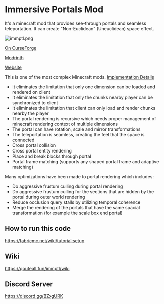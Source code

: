 # Immersive Portals Mod

It's a minecraft mod that provides see-through portals and seamless teleportation. It can create "Non-Euclidean" (Uneuclidean) space effect.

![immptl.png](https://i.loli.net/2021/09/30/chHMG45dsnZNqep.png)

[On CurseForge](https://www.curseforge.com/minecraft/mc-mods/immersive-portals-mod)

[Modrinth](https://modrinth.com/mod/immersiveportals)

[Website](https://qouteall.fun/immptl)

This is one of the most complex Minecraft mods. [Implementation Details](https://qouteall.fun/immptl/wiki/Implementation-Details)
* It eliminates the limitation that only one dimension can be loaded and rendered on client
* It eliminates the limitation that only the chunks nearby player can be synchronized to client
* It eliminates the limitation that client can only load and render chunks nearby the player
* The portal rendering is recursive which needs proper management of minecraft rendering context of multiple dimensions
* The portal can have rotation, scale and mirror transformations
* The teleportation is seamless, creating the feel that the space is connected
* Cross portal collision
* Cross portal entity rendering
* Place and break blocks through portal
* Portal frame matching (supports any shaped portal frame and adaptive matching)

Many optimizations have been made to portal rendering which includes:
* Do aggressive frustum culling during portal rendering
* Do aggressive frustum culling for the sections that are hidden by the portal during outer world rendering
* Reduce occlusion query stalls by utilizing temporal coherence
* Merge the rendering of the portals that have the same spacial transformation (for example the scale box end portal)


## How to run this code
https://fabricmc.net/wiki/tutorial:setup

## Wiki
https://qouteall.fun/immptl/wiki

## Discord Server
https://discord.gg/BZxgURK